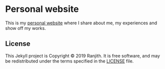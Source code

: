 # Personal website

This is my [personal website](https://ranjithpmankada.github.io) where I share about me, my experiences and show off my works. 


**License**
------------
This Jekyll project is Copyright &#169; 2019 Ranjith. It is free software, and may be redistributed under the terms specified in the [LICENSE](https://github.com/ranjithpmankada/ranjithpmankada.github.io/blob/master/LICENSE) file.